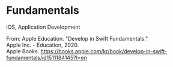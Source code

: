 # Fundamentals
iOS, Application Development

From: Apple Education. "Develop in Swift Fundamentals."<br>
Apple Inc. - Education, 2020.<br>
Apple Books. https://books.apple.com/kr/book/develop-in-swift-fundamentals/id1511184145?l=en
